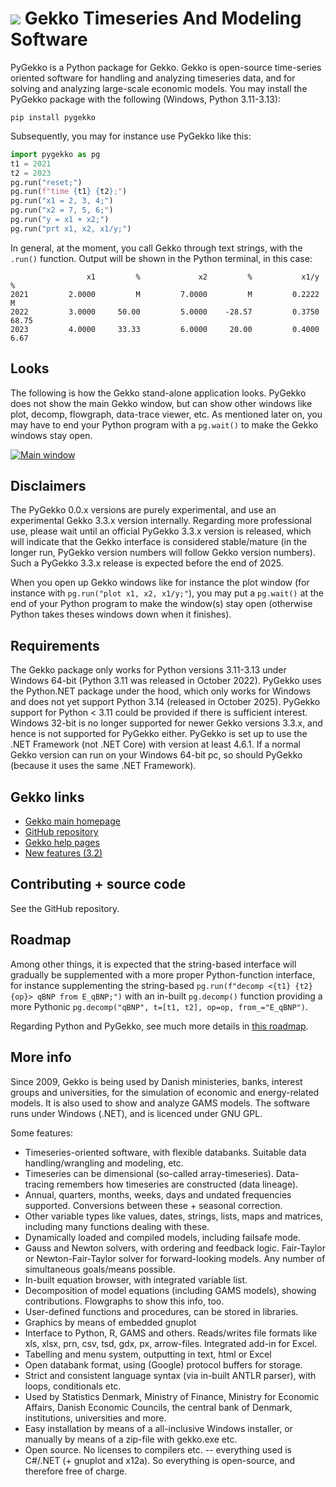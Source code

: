 # ![](https://raw.githubusercontent.com/thomsen67/GekkoTimeseries/Gekko_3.3.x/PyGekko/Gekko.png) Gekko Timeseries And Modeling Software
PyGekko is a Python package for Gekko. Gekko is open-source time-series oriented software for handling and analyzing timeseries data, and for solving and analyzing large-scale economic models. You may install the PyGekko package with the following (Windows, Python 3.11-3.13):

    pip install pygekko

Subsequently, you may for instance use PyGekko like this:

```python
import pygekko as pg
t1 = 2021
t2 = 2023
pg.run("reset;")
pg.run(f"time {t1} {t2};")
pg.run("x1 = 2, 3, 4;")
pg.run("x2 = 7, 5, 6;")
pg.run("y = x1 + x2;")
pg.run("prt x1, x2, x1/y;")
```

In general, at the moment, you call Gekko through text strings, with the `.run()` function. Output will be shown in the Python terminal, in this case:

                     x1         %             x2         %           x1/y         % 
    2021         2.0000         M         7.0000         M         0.2222         M
    2022         3.0000     50.00         5.0000    -28.57         0.3750     68.75
    2023         4.0000     33.33         6.0000     20.00         0.4000      6.67

## Looks
The following is how the Gekko stand-alone application looks. PyGekko does not show the main Gekko window, but can show other windows like plot, decomp, flowgraph, data-trace viewer, etc. As mentioned later on, you may have to end your Python program with a `pg.wait()` to make the Gekko windows stay open.

[![Main window](https://raw.githubusercontent.com/thomsen67/GekkoTimeseries/Gekko_3.3.x/Diverse/gekko_windows2.png "Main window")](https://raw.githubusercontent.com/thomsen67/GekkoTimeseries/Gekko_3.3.x/Diverse/gekko_windows1.png "Main window")

## Disclaimers
The PyGekko 0.0.x versions are purely experimental, and use an experimental Gekko 3.3.x version internally. Regarding more professional use, please wait until an official PyGekko 3.3.x version is released, which will indicate that the Gekko interface is considered stable/mature (in the longer run, PyGekko version numbers will follow Gekko version numbers). Such a PyGekko 3.3.x release is expected before the end of 2025.

When you open up Gekko windows like for instance the plot window (for instance with `pg.run("plot x1, x2, x1/y;"`), you may put a `pg.wait()` at the end of your Python program to make the window(s) stay open (otherwise Python takes theses windows down when it finishes).

## Requirements
The Gekko package only works for Python versions 3.11-3.13 under Windows 64-bit (Python 3.11 was released in October 2022). PyGekko uses the Python.NET package under the hood, which only works for Windows and does not yet support Python 3.14 (released in October 2025). PyGekko support for Python < 3.11 could be provided if there is sufficient interest. Windows 32-bit is no longer supported
for newer Gekko versions 3.3.x, and hence is not supported for PyGekko either. PyGekko is set up
to use the .NET Framework (not .NET Core) with version at least 4.6.1. If a normal
Gekko version can run on your Windows 64-bit pc, so should PyGekko (because it uses the same
.NET Framework).

## Gekko links
* [Gekko main homepage](http://www.t-t.dk/gekko)
* [GitHub repository](https://github.com/thomsen67/GekkoTimeseries)
* [Gekko help pages](http://t-t.dk/gekko/docs/user-manual/index.html)
* [New features (3.2)](http://t-t.dk/gekko/docs/user-manual/index.html?i_new_features.htm)

## Contributing + source code
See the GitHub repository.

## Roadmap
Among other things, it is expected that the string-based interface will gradually be supplemented with a more proper Python-function interface, for instance supplementing the string-based `pg.run(f"decomp <{t1} {t2} {op}> qBNP from E_qBNP;")` with an in-built `pg.decomp()` function providing a more Pythonic `pg.decomp("qBNP", t=[t1, t2], op=op, from_="E_qBNP")`.

Regarding Python and PyGekko, see much more details in [this roadmap](https://www.t-t.dk/gekko/docs/blueprints/Gekko_Roadmap_2025.pdf).

## More info
Since 2009, Gekko is being used by Danish ministeries, banks, interest groups and universities, for the simulation of economic and energy-related models. It is also used to show and analyze GAMS models. The software runs under Windows (.NET), and is licenced under GNU GPL.

Some features:
* Timeseries-oriented software, with flexible databanks. Suitable data handling/wrangling and modeling, etc.
* Timeseries can be dimensional (so-called array-timeseries). Data-tracing remembers how timeseries are constructed (data lineage).
* Annual, quarters, months, weeks, days and undated frequencies supported. Conversions between these + seasonal correction.
* Other variable types like values, dates, strings, lists, maps and matrices, including many functions dealing with these.
* Dynamically loaded and compiled models, including failsafe mode.
* Gauss and Newton solvers, with ordering and feedback logic. Fair-Taylor or Newton-Fair-Taylor solver for forward-looking models. Any number of simultaneous goals/means possible.
* In-built equation browser, with integrated variable list.
* Decomposition of model equations (including GAMS models), showing contributions. Flowgraphs to show this info, too.
* User-defined functions and procedures, can be stored in libraries.
* Graphics by means of embedded gnuplot
* Interface to Python, R, GAMS and others. Reads/writes file formats like xls, xlsx, prn, csv, tsd, gdx, px, arrow-files. Integrated add-in for Excel.
* Tabelling and menu system, outputting in text, html or Excel
* Open databank format, using (Google) protocol buffers for storage.
* Strict and consistent language syntax (via in-built ANTLR parser), with loops, conditionals etc.
* Used by Statistics Denmark, Ministry of Finance, Ministry for Economic Affairs, Danish Economic Councils, the central bank of Denmark, institutions, universities and more.
* Easy installation by means of a all-inclusive Windows installer, or manually by means of a zip-file with gekko.exe etc.
* Open source. No licenses to compilers etc. -- everything used is C#/.NET (+ gnuplot and x12a). So everything is open-source, and therefore free of charge.